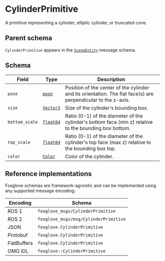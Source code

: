 # CylinderPrimitive

A primitive representing a cylinder, elliptic cylinder, or truncated cone.

## Parent schema

`CylinderPrimitive` appears in the [`SceneEntity`](./scene-entity.md) message schema.

## Schema

| Field          | Type                                     | Description                                                                                                   |
| -------------- | ---------------------------------------- | ------------------------------------------------------------------------------------------------------------- |
| `pose`         | [`pose`](./pose.md)                      | Position of the center of the cylinder and its orientation. The flat face(s) are perpendicular to the z-axis. |
| `size`         | [`Vector3`](./vector3.md)                | Size of the cylinder's bounding box.                                                                          |
| `bottom_scale` | [`float64`](./built-in-types.md#float64) | Ratio (0-1) of the diameter of the cylinder's bottom face (min z) relative to the bounding box bottom.        |
| `top_scale`    | [`float64`](./built-in-types.md#float64) | Ratio (0-1) of the diameter of the cylinder's top face (max z) relative to the bounding box top.              |
| `color`        | [`Color`](./color.md)                    | Color of the cylinder.                                                                                        |

## Reference implementations

Foxglove schemas are framework-agnostic and can be implemented using any supported message encoding:

| Encoding    | Schema                                |
| ----------- | ------------------------------------- |
| ROS 1       | `foxglove_msgs/CylinderPrimitive`     |
| ROS 2       | `foxglove_msgs/msg/CylinderPrimitive` |
| JSON        | `foxglove.CylinderPrimitive`          |
| Protobuf    | `foxglove.CylinderPrimitive`          |
| FlatBuffers | `foxglove.CylinderPrimitive`          |
| OMG IDL     | `foxglove::CylinderPrimitive`         |
